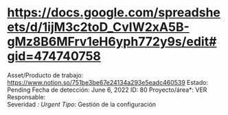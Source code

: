 # https://docs.google.com/spreadsheets/d/1ijM3c2toD_CvIW2xA5B-gMz8B6MFrv1eH6yph772y9s/edit#gid=474740758

Asset/Producto de trabajo: https://www.notion.so/751be3be67e24134a293e5eadc460539 
Estado: Pending
Fecha de detección: June 6, 2022
ID: 80
Proyecto/área*: VER
Responsable:  
Severidad *: Urgent
Tipo*: Gestión de la configuración